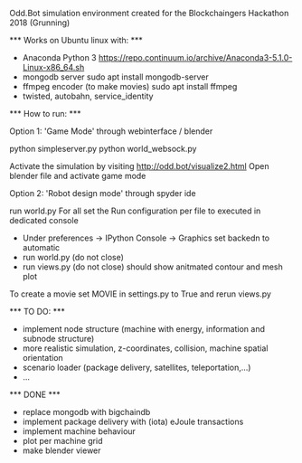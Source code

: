 Odd.Bot simulation environment created for the Blockchaingers Hackathon 2018 (Grunning)

*** Works on Ubuntu linux with: ***

- Anaconda Python 3
https://repo.continuum.io/archive/Anaconda3-5.1.0-Linux-x86_64.sh
- mongodb server
sudo apt install mongodb-server 
- ffmpeg encoder (to make movies)
sudo apt install ffmpeg
- twisted, autobahn, service_identity

*** How to run: ***

Option 1: 'Game Mode' through webinterface / blender

python simpleserver.py
python world_websock.py

Activate the simulation by visiting http://odd.bot/visualize2.html
Open blender file and activate game mode

Option 2: 'Robot design mode' through spyder ide

run world.py
For all set the Run configuration per file to executed in dedicated console
- Under preferences -> IPython Console -> Graphics 
set backedn to automatic
- run world.py (do not close)
- run views.py (do not close) should show anitmated contour and mesh plot

To create a movie set MOVIE in settings.py to True and rerun views.py


*** TO DO: ***

- implement node structure (machine with energy, information and subnode structure)
- more realistic simulation, z-coordinates, collision, machine spatial orientation
- scenario loader (package delivery, satellites, teleportation,...)
- ...

*** DONE ***

- replace mongodb with bigchaindb
- implement package delivery with (iota) eJoule transactions
- implement machine behaviour
- plot per machine grid
- make blender viewer

